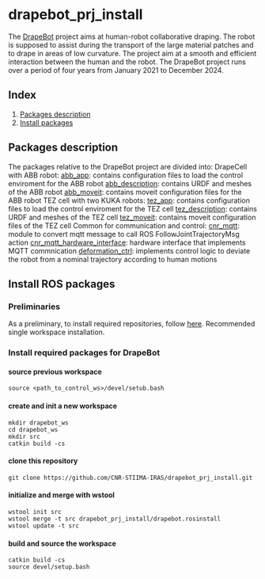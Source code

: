 # drapebot_prj_install
The  [DrapeBot](https://www.drapebot.eu/) project aims at human-robot collaborative draping. The robot is supposed to assist during the transport of the large material patches and to drape in areas of low curvature.  The project aim at a smooth and efficient interaction between the human and the robot. 
The DrapeBot project runs over a period of four years from January 2021 to December 2024.
## Index

1. [Packages description](#desc)
2. [Install packages](#ros)

## Packages description <a name="desc"></a>

The packages relative to the DrapeBot project are divided into:
DrapeCell with ABB robot:
[abb_app](https://github.com/CNR-STIIMA-IRAS/abb_app): contains configuration files to load the control enviroment for the ABB robot 
[abb_description](https://github.com/CNR-STIIMA-IRAS/abb_description): contains URDF and meshes of the ABB robot 
[abb_moveit](https://github.com/CNR-STIIMA-IRAS/abb_moveit): contains moveit configuration files for the ABB robot 
TEZ cell with two KUKA robots:
[tez_app](https://github.com/CNR-STIIMA-IRAS/tez_app): contains configuration files to load the control enviroment for the TEZ cell 
[tez_description](https://github.com/CNR-STIIMA-IRAS/tez_description): contains URDF and meshes of the TEZ cell 
[tez_moveit](https://github.com/CNR-STIIMA-IRAS/tez_moveit): contains moveit configuration files of the TEZ cell
Common for communication and control:
[cnr_mqtt](https://github.com/CNR-STIIMA-IRAS/cnr_mqtt): module to convert mqtt message to call ROS FollowJointTrajectoryMsg action
[cnr_mqtt_hardware_interface](https://github.com/CNR-STIIMA-IRAS/cnr_mqtt_hardware_interface): hardware interface that implements MQTT commnication
[deformation_ctrl](https://github.com/CNR-STIIMA-IRAS/deformation_ctrl): implements control logic to deviate the robot from a nominal trajectory according to human motions 


## Install ROS packages <a name="ros"></a>
### Preliminaries

As a preliminary, to install required repositories, follow [here](https://github.com/JRL-CARI-CNR-UNIBS/installation/blob/master/installation_single_workspace.md).
Recommended single workspace installation.


### Install required packages for DrapeBot
#### source previous workspace
```
source <path_to_control_ws>/devel/setub.bash
```
#### create and init a new workspace
```
mkdir drapebot_ws
cd drapebot_ws
mkdir src
catkin build -cs
```
#### clone this repository
```
git clone https://github.com/CNR-STIIMA-IRAS/drapebot_prj_install.git
```
#### initialize and merge with wstool
```
wstool init src
wstool merge -t src drapebot_prj_install/drapebot.rosinstall
wstool update -t src
```
#### build and source the workspace
```
catkin build -cs
source devel/setup.bash
```

